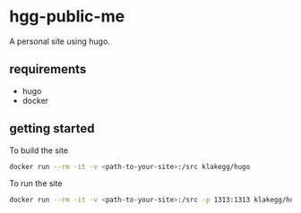 # hgg-public-me
A personal site using hugo.

## requirements

* hugo
* docker



## getting started

To build the site
```sh
docker run --rm -it -v <path-to-your-site>:/src klakegg/hugo
```


To run the site
```sh
docker run --rm -it -v <path-to-your-site>:/src -p 1313:1313 klakegg/hugo server
```
